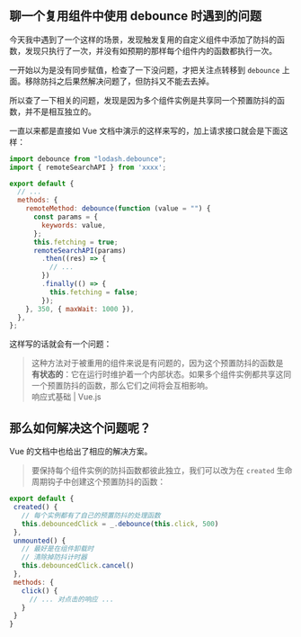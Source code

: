 ## 聊一个复用组件中使用 debounce 时遇到的问题

<!-- 文章内容 article body -->

今天我中遇到了一个这样的场景，发现触发复用的自定义组件中添加了防抖的函数，发现只执行了一次，并没有如预期的那样每个组件内的函数都执行一次。

一开始以为是没有同步赋值，检查了一下没问题，才把关注点转移到 `debounce` 上面。移除防抖之后果然解决问题了，但防抖又不能去去掉。

所以查了一下相关的问题，发现是因为多个组件实例是共享同一个预置防抖的函数，并不是相互独立的。

一直以来都是直接如 Vue 文档中演示的这样来写的，加上请求接口就会是下面这样：

```js
import debounce from "lodash.debounce";
import { remoteSearchAPI } from 'xxxx';

export default {
  // ...
  methods: {
    remoteMethod: debounce(function (value = "") {
      const params = {
        keywords: value,
      };
      this.fetching = true;
      remoteSearchAPI(params)
        .then((res) => {
          // ...
        })
        .finally(() => {
          this.fetching = false;
        });
    }, 350, { maxWait: 1000 }),
  },
};
```

这样写的话就会有一个问题：

> 这种方法对于被重用的组件来说是有问题的，因为这个预置防抖的函数是 **有状态的**：它在运行时维护着一个内部状态。如果多个组件实例都共享这同一个预置防抖的函数，那么它们之间将会互相影响。\
> 响应式基础 | Vue.js

## 那么如何解决这个问题呢？

Vue 的文档中也给出了相应的解决方案。

> 要保持每个组件实例的防抖函数都彼此独立，我们可以改为在 `created` 生命周期钩子中创建这个预置防抖的函数：

 ```js
 export default {
  created() {
    // 每个实例都有了自己的预置防抖的处理函数
    this.debouncedClick = _.debounce(this.click, 500)
  },
  unmounted() {
    // 最好是在组件卸载时
    // 清除掉防抖计时器
    this.debouncedClick.cancel()
  },
  methods: {
    click() {
      // ... 对点击的响应 ...
    }
  }
 }
 ```
